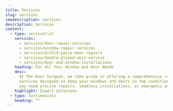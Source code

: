 ```yaml
---
title: Services
slug: services
seodescription: services
description: Services
content:
  - type: servicelist
    services:
      - services/door-repair-services
      - services/window-repair-services
      - services/bifold-patio-door-repairs
      - services/double-glazed-unit-service
      - services/door-and-window-installations
    heading: For All Your Window and Door Needs
    desc:
      At The Door Surgeon, we take pride in offering a comprehensive range of
      services designed to keep your windows and doors in top condition. Whether
      you need precise repairs, seamless installations, or emergency assistance.
    highlight: Expert Solutions
  - type: testimonials
    heading: ""
---
```

